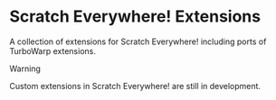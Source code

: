 # Scratch Everywhere! Extensions

A collection of extensions for Scratch Everywhere! including ports of TurboWarp
extensions.

> [!WARNING]
> Custom extensions in Scratch Everywhere! are still in development.
